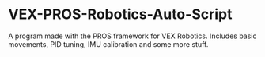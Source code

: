 # VEX-PROS-Robotics-Auto-Script
A program made with the PROS framework for VEX Robotics. Includes basic movements, PID tuning, IMU calibration and some more stuff. 
